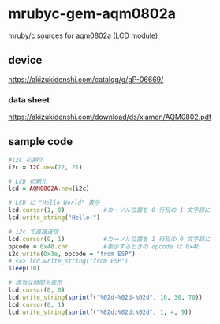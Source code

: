 # mrubyc-gem-aqm0802a
mruby/c sources for aqm0802a (LCD module)

## device
https://akizukidenshi.com/catalog/g/gP-06669/

### data sheet
https://akizukidenshi.com/download/ds/xiamen/AQM0802.pdf

## sample code

```ruby
#I2C 初期化
i2c = I2C.new(22, 21)

# LCD 初期化
lcd = AQM0802A.new(i2c)

# LCD に "Hello World" 表示
lcd.cursor(1, 0)           #カーソル位置を 0 行目の 1 文字目に
lcd.write_string("Hello!")

# i2c で直接送信
lcd.cursor(0, 1)           #カーソル位置を 1 行目の 0 文字目に
opcode = 0x40.chr          #表示するときの opcode は 0x40
i2c.write(0x3e, opcode + "from ESP")
# <=> lcd.write_string("from ESP")
sleep(10)

# 適当な時間を表示
lcd.cursor(0, 0)
lcd.write_string(sprintf("%02d-%02d-%02d", 10, 30, 70))
lcd.cursor(0, 1)
lcd.write_string(sprintf("%02d:%02d:%02d", 1, 4, 9))
```
